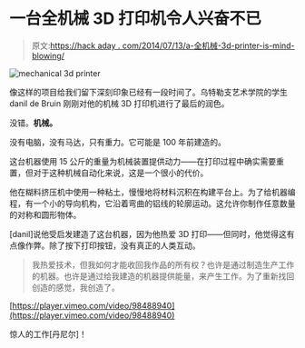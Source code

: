 # 一台全机械 3D 打印机令人兴奋不已

> 原文:[https://hack aday . com/2014/07/13/a-全机械-3d-printer-is-mind-blowing/](https://hackaday.com/2014/07/13/a-fully-mechanical-3d-printer-is-mind-blowing/)

![mechanical 3d printer](../Images/32b390e7af76e5d51cefbe11c37def82.png)

像这样的项目给我们留下深刻印象已经有一段时间了。乌特勒支艺术学院的学生 danil de Bruin 刚刚对他的机械 3D 打印机进行了最后的润色。

没错。**机械。**

没有电脑，没有马达，只有重力。它可能是 100 年前建造的。

这台机器使用 15 公斤的重量为机械装置提供动力——在打印过程中确实需要重置，但对于这种机械自动化来说，这是一个很小的代价。

他在糊料挤压机中使用一种粘土，慢慢地将材料沉积在构建平台上。为了给机器编程，有一个小的导向机构，它沿着弯曲的铝线的轮廓运动。这允许你制作任意数量的对称和圆形物体。

[danil]说他受启发建造了这台机器，因为他热爱 3D 打印——但同时，他觉得这有点像作弊。除了按下打印按钮，没有真正的人类互动。

> 我热爱技术，但我如何才能收回我作品的所有权？也许是通过制造生产工作的机器。也许是通过给我建造的机器提供能量，来产生工作。为了重新找回创造的感觉，我创造了。

[https://player.vimeo.com/video/98488940](https://player.vimeo.com/video/98488940)

惊人的工作[丹尼尔]！